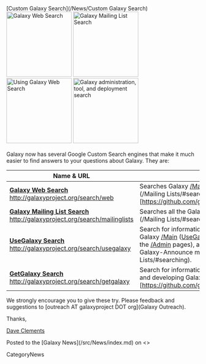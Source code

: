 <div class='newsItemHeader'>[Custom Galaxy Search](/News/Custom Galaxy Search)</div>

<div class='center'>
<a href='http://galaxyproject.org/search/web'><img src='/Images/Logos/GalaxyWebSearch.png' alt='Galaxy Web Search' width="170" /></a> <a href='http://galaxyproject.org/search/mailinglists'><img src='/Images/Logos/GalaxyMailingListSearch.png' alt='Galaxy Mailing List Search' width="170" /></a> <a href='http://galaxyproject.org/search/usegalaxy'><img src='/Images/Logos/UseGalaxySearch.png' alt='Using Galaxy Web Search' width="170" /></a> <a href='http://galaxyproject.org/search/getgalaxy'><img src='/Images/Logos/GetGalaxySearch.png' alt='Galaxy administration, tool, and deployment search' width="170" /></a>
</div>
<br />
Galaxy now has several Google Custom Search engines that make it much easier to find answers to your questions about Galaxy.  They are:

| Name & URL |  Description  | 
| ---------- | ------------ | 
| **[Galaxy Web Search](http://galaxyproject.org/search/web)**<br />http://galaxyproject.org/search/web |  Searches Galaxy [/Main](/Main), the [mailing list archives](/Mailing Lists/#searching), the [Galaxy wiki](/FrontPage), Galaxy's [https://github.com/galaxyproject/galaxy/tree/master/|source code at Bitbucket](https://github.com/galaxyproject/galaxy/tree/master/|source code at Bitbucket), and the [/Tool Shed](/Tool Shed).  The results are returned in a unified list, and are also grouped into several categories.  | 
| **[Galaxy Mailing List Search](http://galaxyproject.org/search/mailinglists)**<br />http://galaxyproject.org/search/mailinglists |  Searches all the Galaxy [mailing list archives](/Mailing Lists/#searching).   | 
| **[UseGalaxy Search](http://galaxyproject.org/search/usegalaxy)**<br />http://galaxyproject.org/search/usegalaxy |  Search for information about *using* Galaxy.  Searches Galaxy [/Main](/Main) ([UseGalaxy.org](http://usegalaxy.org)), [this wiki](/Learn) (excluding the [/Admin](/Admin) pages), and the [Galaxy-User and Galaxy-Announce mailing list archives](/Mailing Lists/#searching).  | 
| **[GetGalaxy Search](http://galaxyproject.org/search/getgalaxy)**<br />http://galaxyproject.org/search/getgalaxy |  Search for information about installing, customizing, and developing Galaxy.  Searches the [https://github.com/galaxyproject/galaxy/tree/master/|Galaxy Bitbucket (source) site](https://github.com/galaxyproject/galaxy/tree/master/|Galaxy Bitbucket (source) site), the [Tool Shed](http://toolshed.g2.bx.psu.edu), [this wiki](/Admin) (excluding the [/Learn](/Learn) pages), and the [Galaxy-Dev and Galaxy-Announce mailing list archives](/Mailing Lists/#searching).  | 

We strongly encourage you to give these try.  Please feedback and suggestions to [outreach AT galaxyproject DOT org](Galaxy Outreach).

Thanks,

[Dave Clements](/src/DaveClements/index.md)

<div class='newsItemFooter'>Posted to the [Galaxy News](/src/News/index.md) on <<Date(2011-12-20T18:20:20Z)>></div>

CategoryNews
